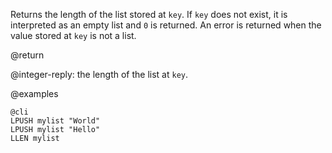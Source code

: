 Returns the length of the list stored at `key`. If `key` does not exist, it is
interpreted as an empty list and `0` is returned. An error is returned when the
value stored at `key` is not a list.

@return

@integer-reply: the length of the list at `key`.

@examples

    @cli
    LPUSH mylist "World"
    LPUSH mylist "Hello"
    LLEN mylist

